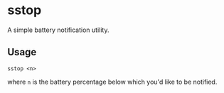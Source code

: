 # sstop
A simple battery notification utility.

## Usage
```shell
sstop <n>
```
where `n` is the battery percentage below which you'd like to be notified.
